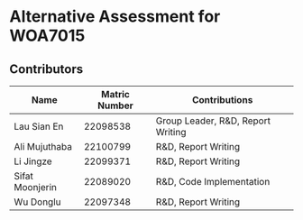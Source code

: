 # Alternative Assessment for WOA7015

## Contributors
| Name         | Matric Number | Contributions                         |
|----------------------|---------------|---------------------------------------|
| Lau Sian En          | 22098538      | Group Leader, R&D, Report Writing      |
| Ali Mujuthaba        | 22100799      | R&D, Report Writing                   |
| Li Jingze            | 22099371      | R&D, Report Writing                   |
| Sifat Moonjerin      | 22089020      | R&D, Code Implementation             |
| Wu Donglu            | 22097348      | R&D, Report Writing                   |